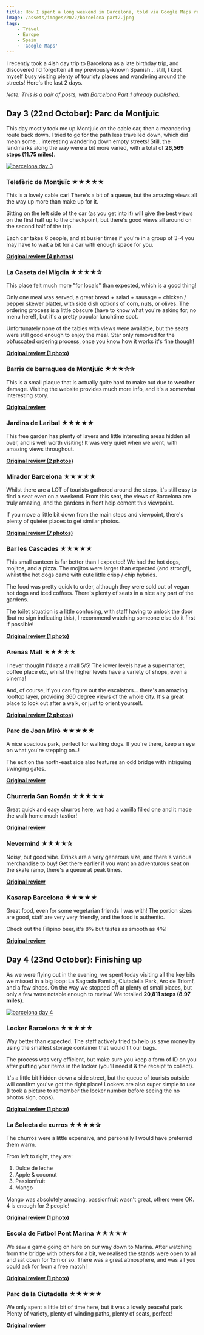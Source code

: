 ```yaml
---
title: How I spent a long weekend in Barcelona, told via Google Maps reviews (part 2/2, 15 reviews)
image: /assets/images/2022/barcelona-part2.jpeg
tags:
    - Travel
    - Europe
    - Spain
    - 'Google Maps'
---
```


I recently took a 4ish day trip to Barcelona as a late birthday trip, and discovered I'd forgotten all my previously-known Spanish... still, I kept myself busy visiting plenty of touristy places and wandering around the streets! Here's the last 2 days.

*Note: This is a pair of posts, with [Barcelona Part 1](/barcelona-reviews-part1/) already published.*

## Day 3 (22nd October): Parc de Montjuic

This day mostly took me up Montjuic on the cable car, then a meandering route back down. I tried to go for the path less travelled down, which did mean some... interesting wandering down empty streets! Still, the landmarks along the way were a bit more varied, with a total of **26,569 steps (11.75 miles)**.

[![barcelona day 3](/assets/images/2022/barcelona-day3-thumbnail.png)](/assets/images/2022/barcelona-day3.png)

### Telefèric de Montjuïc ★★★★★

This is a lovely cable car! There's a bit of a queue, but the amazing views all the way up more than make up for it.

Sitting on the left side of the car (as you get into it) will give the best views on the first half up to the checkpoint, but there's good views all around on the second half of the trip.

Each car takes 6 people, and at busier times if you're in a group of 3-4 you may have to wait a bit for a car with enough space for you.

**[Original review (4 photos)](https://goo.gl/maps/211SUDQUK9L8WU9G6)**

### La Caseta del Migdia ★★★★✰

This place felt much more "for locals" than expected, which is a good thing!

Only one meal was served, a great bread + salad + sausage + chicken / pepper skewer platter, with side dish options of corn, nuts, or olives. The ordering process is a little obscure (have to know what you're asking for, no menu here!), but it's a pretty popular lunchtime spot.

Unfortunately none of the tables with views were available, but the seats were still good enough to enjoy the meal. Star only removed for the obfuscated ordering process, once you know how it works it's fine though!

**[Original review (1 photo)](https://goo.gl/maps/CES9JJYwxVn3xtGEA)**

### Barris de barraques de Montjuïc ★★★✰✰

This is a small plaque that is actually quite hard to make out due to weather damage. Visiting the website provides much more info, and it's a somewhat interesting story.

**[Original review](https://goo.gl/maps/YdhrnvnzdNzFB8GL7)**

### Jardins de Laribal ★★★★★

This free garden has plenty of layers and little interesting areas hidden all over, and is well worth visiting! It was very quiet when we went, with amazing views throughout.

**[Original review (2 photos)](https://goo.gl/maps/oPWSLFSiqZraYzyT6)**

### Mirador Barcelona ★★★★★

Whilst there are a LOT of tourists gathered around the steps, it's still easy to find a seat even on a weekend. From this seat, the views of Barcelona are truly amazing, and the gardens in front help cement this viewpoint.

If you move a little bit down from the main steps and viewpoint, there's plenty of quieter places to get similar photos.

**[Original review (7 photos)](https://goo.gl/maps/Fosf5tAip5A5NWqc9)**

### Bar les Cascades ★★★★★

This small canteen is far better than I expected! We had the hot dogs, mojitos, and a pizza. The mojitos were larger than expected (and strong!), whilst the hot dogs came with cute little crisp / chip hybrids.

The food was pretty quick to order, although they were sold out of vegan hot dogs and iced coffees. There's plenty of seats in a nice airy part of the gardens.

The toilet situation is a little confusing, with staff having to unlock the door (but no sign indicating this), I recommend watching someone else do it first if possible!

**[Original review (1 photo)](https://goo.gl/maps/W45BirzYdE3SFzGo7)**

### Arenas Mall ★★★★★

I never thought I'd rate a mall 5/5! The lower levels have a supermarket, coffee place etc, whilst the higher levels have a variety of shops, even a cinema!

And, of course, if you can figure out the escalators... there's an amazing rooftop layer, providing 360 degree views of the whole city. It's a great place to look out after a walk, or just to orient yourself.

**[Original review (2 photos)](https://goo.gl/maps/4cCezsWfBZtuQmAZ8)**

### Parc de Joan Miró ★★★★★

A nice spacious park, perfect for walking dogs. If you're there, keep an eye on what you're stepping on..!

The exit on the north-east side also features an odd bridge with intriguing swinging gates.

**[Original review](https://goo.gl/maps/4A4GDZreG3wgFTaB8)**

### Churreria San Román ★★★★★

Great quick and easy churros here, we had a vanilla filled one and it made the walk home much tastier!

**[Original review](https://goo.gl/maps/TTWXgMDW9ABCNKyD9)**

### Nevermind ★★★★✰

Noisy, but good vibe. Drinks are a very generous size, and there's various merchandise to buy! Get there earlier if you want an adventurous seat on the skate ramp, there's a queue at peak times.

**[Original review](https://goo.gl/maps/Kbb2tC2ZjN5cRFtg8)**

### Kasarap Barcelona ★★★★★

Great food, even for some vegetarian friends I was with! The portion sizes are good, staff are very very friendly, and the food is authentic.

Check out the Filipino beer, it's 8% but tastes as smooth as 4%!

**[Original review](https://goo.gl/maps/g4XWuWQcRSWizgCN7)**

## Day 4 (23nd October): Finishing up

As we were flying out in the evening, we spent today visiting all the key bits we missed in a big loop: La Sagrada Familia, Ciutadella Park, Arc de Triomf, and a few shops. On the way we stopped off at plenty of small places, but only a few were notable enough to review! We totalled **20,811 steps (8.97 miles)**.

[![barcelona day 4](/assets/images/2022/barcelona-day4-thumbnail.png)](/assets/images/2022/barcelona-day4.png)

### Locker Barcelona ★★★★★

Way better than expected. The staff actively tried to help us save money by using the smallest storage container that would fit our bags.

The process was very efficient, but make sure you keep a form of ID on you after putting your items in the locker (you'll need it & the receipt to collect).

It's a little bit hidden down a side street, but the queue of tourists outside will confirm you've got the right place! Lockers are also super simple to use (I took a picture to remember the locker number before seeing the no photos sign, oops).

**[Original review (1 photo)](https://goo.gl/maps/DqD5kvWBoyTuSc5z7)**

### La Selecta de xurros ★★★★✰

The churros were a little expensive, and personally I would have preferred them warm.

From left to right, they are:
1. Dulce de leche
2. Apple & coconut
3. Passionfruit
4. Mango

Mango was absolutely amazing, passionfruit wasn't great, others were OK. 4 is enough for 2 people!

**[Original review (1 photo)](https://goo.gl/maps/XAQy3vGaGVjbnV7i8)**

### Escola de Futbol Pont Marina ★★★★★

We saw a game going on here on our way down to Marina. After watching from the bridge with others for a bit, we realised the stands were open to all and sat down for 15m or so. There was a great atmosphere, and was all you could ask for from a free match!

**[Original review (1 photo)](https://goo.gl/maps/JdgCZ93uY79J9NhZ8)**

### Parc de la Ciutadella ★★★★★

We only spent a little bit of time here, but it was a lovely peaceful park. Plenty of variety, plenty of winding paths, plenty of seats, perfect!

**[Original review](https://goo.gl/maps/eU8HQn1SVwi3Mvww8)**